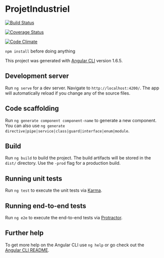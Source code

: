 # ProjetIndustriel

[![Build Status](https://travis-ci.org/M2GL-ProjetIndustriel/ProjetIndustriel.svg?branch=master)](https://travis-ci.org/rM2GL-ProjetIndustriel/ProjetIndustriel)

[![Coverage Status](https://coveralls.io/repos/github/M2GL-ProjetIndustriel/ProjetIndustriel/badge.svg?branch=master)](https://coveralls.io/github/M2GL-ProjetIndustriel/ProjetIndustriel?branch=master)

[![Code Climate](https://codeclimate.com/github/codeclimate/codeclimate/badges/gpa.svg)](https://codeclimate.com/github/M2GL-ProjetIndustriel/ProjetIndustriel)


`npm install` before doing anything

This project was generated with [Angular CLI](https://github.com/angular/angular-cli) version 1.6.5.

## Development server

Run `ng serve` for a dev server. Navigate to `http://localhost:4200/`. The app will automatically reload if you change any of the source files.

## Code scaffolding

Run `ng generate component component-name` to generate a new component. You can also use `ng generate directive|pipe|service|class|guard|interface|enum|module`.

## Build

Run `ng build` to build the project. The build artifacts will be stored in the `dist/` directory. Use the `-prod` flag for a production build.

## Running unit tests

Run `ng test` to execute the unit tests via [Karma](https://karma-runner.github.io).

## Running end-to-end tests

Run `ng e2e` to execute the end-to-end tests via [Protractor](http://www.protractortest.org/).

## Further help

To get more help on the Angular CLI use `ng help` or go check out the [Angular CLI README](https://github.com/angular/angular-cli/blob/master/README.md).

